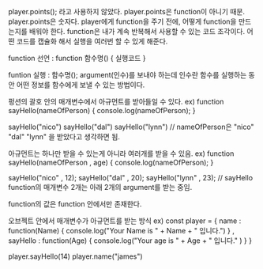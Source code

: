 player.points(); 라고 사용하지 않았다. player.points은 function이 아니기 때문. player.points은 숫자다.
player에게 function을 주기 전에, 어떻게 function을 만드는지를 배워야 한다.
function은 내가 계속 반복해서 사용할 수 있는 코드 조각이다. 어떤 코드를 캡슐화 해서 실행을 여러번 할 수 있게 해준다.

function 선언 :
function 함수명() {
실행코드
}

funtion 실행 : 함수명();
argument(인수)를 보내야 하는데 인수란 함수를 실행하는 동안 어떤 정보를 함수에게 보낼 수 있는 방법이다.

펑션의 괄호 안의 매개변수에서 아규먼트를 받아들일 수 있다.
ex)
function sayHello(nameOfPerson) {
console.log(nameOfPerson);
}

sayHello("nico")
sayHello("dal")
sayHello("lynn") // nameOfPerson은 "nico" "dal" "lynn" 을 받았다고 생각하면 됨.


아규먼트는 하나만 받을 수 있는게 아니라 여러개를 받을 수 있음.
ex)
function sayHello(nameOfPerson , age) {
console.log(nameOfPerson);
}

sayHello("nico" , 12);
sayHello("dal" , 20);
sayHello("lynn" , 23); // sayHello function의 매개변수 2개는 아래 2개의 argument를 받는 중임.

function의 값은 function 안에서만 존재한다.

오브젝트 안에서 매개변수가 아규먼트를 받는 방식
ex)
const player = {
name : function(Name) {
console.log("Your Name is " + Name + " 입니다.")
} ,
sayHello : function(Age) {
console.log("Your age is " + Age + " 입니다." )
}
}

player.sayHello(14)
player.name("james")